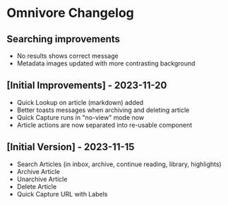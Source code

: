 # Omnivore Changelog

## Searching improvements

- No results shows correct message
- Metadata images updated with more contrasting background

## [Initial Improvements] - 2023-11-20

- Quick Lookup on article (markdown) added
- Better toasts messages when archiving and deleting article
- Quick Capture runs in "no-view" mode now
- Article actions are now separated into re-usable component

## [Initial Version] - 2023-11-15

- Search Articles (in inbox, archive, continue reading, library, highlights)
- Archive Article
- Unarchive Article
- Delete Article
- Quick Capture URL with Labels
